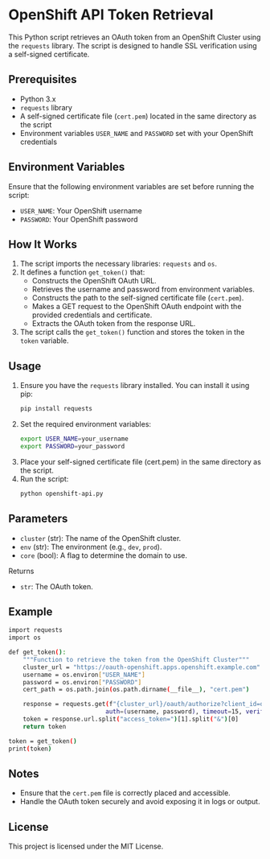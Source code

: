 # OpenShift API Token Retrieval

This Python script retrieves an OAuth token from an OpenShift Cluster using the `requests` library. The script is designed to handle SSL verification using a self-signed certificate.

## Prerequisites

- Python 3.x
- `requests` library
- A self-signed certificate file (`cert.pem`) located in the same directory as the script
- Environment variables `USER_NAME` and `PASSWORD` set with your OpenShift credentials

## Environment Variables

Ensure that the following environment variables are set before running the script:

- `USER_NAME`: Your OpenShift username
- `PASSWORD`: Your OpenShift password

## How It Works

1. The script imports the necessary libraries: `requests` and `os`.
2. It defines a function `get_token()` that:
   - Constructs the OpenShift OAuth URL.
   - Retrieves the username and password from environment variables.
   - Constructs the path to the self-signed certificate file (`cert.pem`).
   - Makes a GET request to the OpenShift OAuth endpoint with the provided credentials and certificate.
   - Extracts the OAuth token from the response URL.
3. The script calls the `get_token()` function and stores the token in the `token` variable.

## Usage

1. Ensure you have the `requests` library installed. You can install it using pip:
   ```sh
   pip install requests

2. Set the required environment variables:
    ```sh
    export USER_NAME=your_username
    export PASSWORD=your_password

3. Place your self-signed certificate file (cert.pem) in the same directory as the script.
4. Run the script:
    ```sh
    python openshift-api.py

## Parameters

* `cluster` (str): The name of the OpenShift cluster.
* `env` (str): The environment (e.g., `dev`, `prod`).
* `core` (bool): A flag to determine the domain to use.

Returns
* `str`: The OAuth token.

## Example
```sh
import requests
import os

def get_token():
    """Function to retrieve the token from the OpenShift Cluster"""
    cluster_url = "https://oauth-openshift.apps.openshift.example.com"
    username = os.environ["USER_NAME"]
    password = os.environ["PASSWORD"]
    cert_path = os.path.join(os.path.dirname(__file__), "cert.pem")

    response = requests.get(f"{cluster_url}/oauth/authorize?client_id=openshift-challenging-client&response_type=token",
                           auth=(username, password), timeout=15, verify=cert_path, allow_redirects=True)
    token = response.url.split("access_token=")[1].split("&")[0]
    return token

token = get_token()
print(token)
```
## Notes
*   Ensure that the `cert.pem` file is correctly placed and accessible.
*   Handle the OAuth token securely and avoid exposing it in logs or output.

## License
This project is licensed under the MIT License.